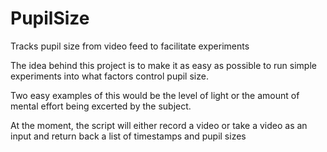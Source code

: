 # PupilSize
Tracks pupil size from video feed to facilitate experiments

The idea behind this project is to make it as easy as possible to run simple experiments into what factors control pupil size.

Two easy examples of this would be the level of light or the amount of mental effort being excerted by the subject.

At the moment, the script will either record a video or take a video as an input and return back a list of timestamps and pupil sizes
